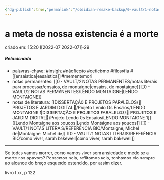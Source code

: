```yaml
---
{"dg-publish":true,"permalink":"/obsidian-remake-backup/0-vault/1-notas-literais/filosofia/a-meta-de-nossa-existencia-e-a-morte/","tags":["insight","nãoficção","ceticismo","filosofia","mementomori"],"dgHomeLink":true,"dgShowLocalGraph":true,"dgShowFileTree":true,"noteIcon":""}
---
```


# a meta de nossa existencia é a morte
criado em: 15:20 [[2022-07\|2022-07]]-29

##### Relacionado
- palavras-chave: #insight #nãoficção #ceticismo #filosofia #[[ensaistica\|ensaistica]] #mementomori 
- notas permanentes: [[0 - VAULT/2 NOTAS PERMANENTES/notas literais para processar/ensaios, de montaigne\|ensaios, de montaigne]] [[0 - VAULT/2 NOTAS PERMANENTES/LENDO MONTAIGNE\|LENDO MONTAIGNE]]
- notas de literatura: [[DISSERTAÇÃO E PROJETOS PARALELOS/🏡 PROJETOS E JARDIM DIGITAL🌱/Projeto Lendo Os Ensaios/LENDO MONTAIGNE 1\|DISSERTAÇÃO E PROJETOS PARALELOS/🏡 PROJETOS E JARDIM DIGITAL🌱/Projeto Lendo Os Ensaios/LENDO MONTAIGNE 1]] [[Lendo Montaigne aos poucos\|Lendo Montaigne aos poucos]] [[0 - VAULT/1 NOTAS LITERAIS/REFERÊNCIA BIO/Montaigne, Michel de\|Montaigne, Michel de]] [[0 - VAULT/1 NOTAS LITERAIS/REFERÊNCIA BIO/como viver, sarah bakewell\|como viver, sarah bakewell]]
---
Se todos vamos morrer, como vamos viver sem ansiedade e medo se a morte nos apavora? Pensemos nela, reflitamos nela, tenhamos ela sempre ao alcance do braço esquerdo estendido, por assim dizer.

livro I xx, p 122
